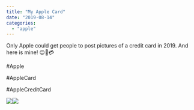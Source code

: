 ```yaml
---
title: "My Apple Card"
date: "2019-08-14"
categories: 
  - "apple"
---
```


Only Apple could get people to post pictures of a credit card in 2019. And here is mine! 😉🤑💳

#Apple

#AppleCard

#AppleCreditCard

![](images/thumbnail-p6-2688x2688.jpeg)![](images/thumbnail-p7-2688x2688.jpeg)
